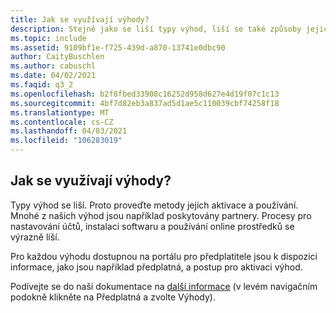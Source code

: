 ```yaml
---
title: Jak se využívají výhody?
description: Stejně jako se liší typy výhod, liší se také způsoby jejich aktivace a používání. Řadu z našich výhod například poskytují partneři...
ms.topic: include
ms.assetid: 9109bf1e-f725-439d-a870-13741e0dbc90
author: CaityBuschlen
ms.author: cabuschl
ms.date: 04/02/2021
ms.faqid: q3_2
ms.openlocfilehash: b2f8fbed33908c16252d958d627e4d19f07c1c13
ms.sourcegitcommit: 4bf7d82eb3a837ad5d1ae5c110039cbf74258f18
ms.translationtype: MT
ms.contentlocale: cs-CZ
ms.lasthandoff: 04/03/2021
ms.locfileid: "106283019"
---
```

## <a name="how-do-i-use-my-benefits"></a>Jak se využívají výhody?

Typy výhod se liší.  Proto proveďte metody jejich aktivace a používání. Mnohé z našich výhod jsou například poskytovány partnery.  Procesy pro nastavování účtů, instalaci softwaru a používání online prostředků se výrazně liší.

Pro každou výhodu dostupnou na portálu pro předplatitele jsou k dispozici informace, jako jsou například předplatná, a postup pro aktivaci výhod.

Podívejte se do naší dokumentace na [další informace](https://docs.microsoft.com/visualstudio/subscriptions/about-benefits) (v levém navigačním podokně klikněte na Předplatná a zvolte Výhody).
